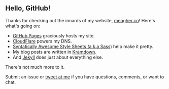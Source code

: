## Hello, GitHub!

Thanks for checking out the innards of my website, [meagher.co](http://meagher.co/)! Here's what's going on:

- [GitHub Pages](https://pages.github.com) graciously hosts my site.
- [CloudFlare](http://www.cloudflare.com) powers my DNS.
- [Syntatically Awesome Style Sheets (a.k.a Sass)](http://sass-lang.com) help make it pretty.
- My blog posts are written in [Kramdown](http://kramdown.gettalong.org/documentation.html).
- And [Jekyll](http://jekyllrb.com) does just about everything else.

There's not much more to it.

Submit an issue or [tweet at me](http://twitter.com/thomasmeagher) if you have questions, comments, or want to chat.